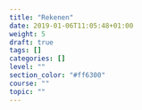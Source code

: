 ```yaml
---
title: "Rekenen"
date: 2019-01-06T11:05:48+01:00
weight: 5
draft: true
tags: []
categories: []
level: ""
section_color: "#ff6300"
course: ""
topic: ""
---
```


